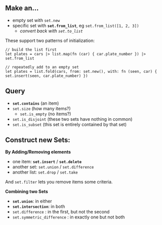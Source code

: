 ## Make an...

- empty set with `set.new`
- specific set with **`set.from_list`**, eg `set.from_list([1, 2, 3])`
  - *convert back with `set.to_list`*

These support two patterns of initialization:

```
// build the list first
let plates = cars |> list.map(fn (car) { car.plate_number }) |> set.from_list

// repeatedly add to an empty set
let plates = list.fold(cars, from: set.new(), with: fn (seen, car) { set.insert(seen, car.plate_number) })
```

## Query

- **`set.contains`** (an item)
- `set.size` (how many items?)
  - `set.is_empty` (no items?)
- `set.is_disjoint` (these two sets have nothing in common)
- `set.is_subset` (this set is entirely contained by that set)

## Construct new Sets:

**By Adding/Removing elements**
- one item: **`set.insert`** / **`set.delete`**
- another set: `set.union` / `set.difference`
- another list: `set.drop` / `set.take`
  
And `set.filter` lets you remove items some criteria. 

**Combining two Sets**

- **`set.union`**: in either
- **`set.intersection`**: in both
- `set.difference` : in the first, but not the second
- `set.symmetric_difference` : in exactly one but not both
